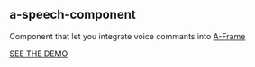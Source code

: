 ## a-speech-component

Component that let you integrate voice commants into [A-Frame](https://aframe.io)

[SEE THE DEMO](http://swimminglessonsformodernlife.com/a-speech-component/example)

```

